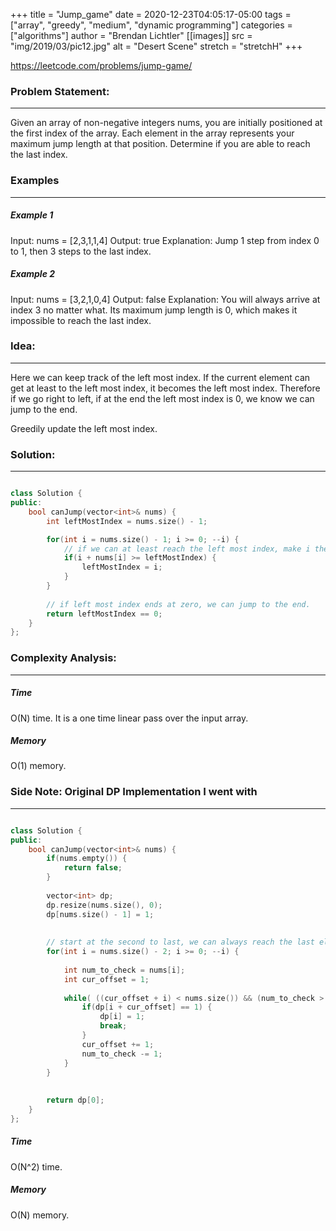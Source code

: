 +++
title = "Jump_game"
date = 2020-12-23T04:05:17-05:00
tags = ["array", "greedy", "medium", "dynamic programming"]
categories = ["algorithms"]
author = "Brendan Lichtler"
[[images]]
  src = "img/2019/03/pic12.jpg"
  alt = "Desert Scene"
  stretch = "stretchH"
+++

https://leetcode.com/problems/jump-game/

<h3>Problem Statement:</h3>
<hr> 

Given an array of non-negative integers nums, you are initially positioned at the first index of the array.
Each element in the array represents your maximum jump length at that position.
Determine if you are able to reach the last index.


<h3>Examples</h3>
<hr>

<h5><b>Example 1</b></h5>
Input: nums = [2,3,1,1,4]
Output: true
Explanation: Jump 1 step from index 0 to 1, then 3 steps to the last index.


<h5><b>Example 2</b></h5>
Input: nums = [3,2,1,0,4]
Output: false
Explanation: You will always arrive at index 3 no matter what. Its maximum jump length is 0, which makes it impossible to reach the last index.



<h3>Idea:</h3>
<hr>

Here we can keep track of the left most index. If the current element can get at least to the left most index, it becomes the left most index.
Therefore if we go right to left, if at the end the left most index is 0, we know we can jump to the end. 

Greedily update the left most index.

<h3>Solution:</h3>
<hr>

``` C++ 

class Solution {
public:
    bool canJump(vector<int>& nums) {
        int leftMostIndex = nums.size() - 1;

        for(int i = nums.size() - 1; i >= 0; --i) {
            // if we can at least reach the left most index, make i the left most index.
            if(i + nums[i] >= leftMostIndex) {
                leftMostIndex = i;
            }
        }
        
        // if left most index ends at zero, we can jump to the end.
        return leftMostIndex == 0;
    }
};


```

<h3>Complexity Analysis:</h3>
<hr>

<h5><b>Time</b></h5>

O(N) time. It is a one time linear pass over the input array.

<h5><b>Memory</b></h5>

O(1) memory. 


<h3>Side Note: Original DP Implementation I went with</h3>
<hr>

``` c++

class Solution {
public:
    bool canJump(vector<int>& nums) {
        if(nums.empty()) {
            return false;
        }
        
        vector<int> dp;
        dp.resize(nums.size(), 0);
        dp[nums.size() - 1] = 1;
        
        
        // start at the second to last, we can always reach the last element
        for(int i = nums.size() - 2; i >= 0; --i) {
            
            int num_to_check = nums[i];
            int cur_offset = 1;
            
            while( ((cur_offset + i) < nums.size()) && (num_to_check > 0) ) {
                if(dp[i + cur_offset] == 1) {
                    dp[i] = 1;
                    break;
                }
                cur_offset += 1;
                num_to_check -= 1;
            }
        }
        
        
        return dp[0];
    }
};

```

<h5><b>Time</b></h5>

O(N^2) time. 

<h5><b>Memory</b></h5>

O(N) memory. 



